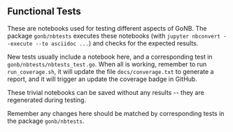 ## Functional Tests

These are notebooks used for testing different aspects of GoNB.
The package `gonb/nbtests` executes these notebooks (with `jupyter nbconvert --execute --to asciidoc ...`)
and checks for the expected results.

New tests usually include a notebook here, and a corresponding test in `gonb/nbtests/nbtests_test.go`. 
When all is working, remember to run `run_coverage.sh`, it will update the file `docs/converage.txt`
to generate a report, and it will trigger an update the coverage badge in GitHub.

These trivial notebooks can be saved without any results -- they are regenerated during testing.

Remember any changes here should be matched by corresponding tests in the package `gonb/nbtests`.

